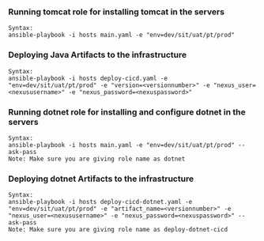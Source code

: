 ### Running tomcat role for installing tomcat in the servers
```
Syntax:
ansible-playbook -i hosts main.yaml -e "env=dev/sit/uat/pt/prod" 
```

### Deploying Java Artifacts to the infrastructure
```
Syntax:
ansible-playbook -i hosts deploy-cicd.yaml -e "env=dev/sit/uat/pt/prod" -e "version=<versionnumber>" -e "nexus_user=<nexususername>" -e "nexus_password=<nexuspassword>"
```

### Running dotnet role for installing and configure dotnet in the servers
```
Syntax:
ansible-playbook -i hosts main.yaml -e "env=dev/sit/uat/pt/prod" --ask-pass
Note: Make sure you are giving role name as dotnet
```

### Deploying dotnet Artifacts to the infrastructure
```
Syntax:
ansible-playbook -i hosts deploy-cicd-dotnet.yaml -e "env=dev/sit/uat/pt/prod" -e "artifact_name=<versionnumber>" -e "nexus_user=<nexususername>" -e "nexus_password=<nexuspassword>" --ask-pass
Note: Make sure you are giving role name as deploy-dotnet-cicd
```
